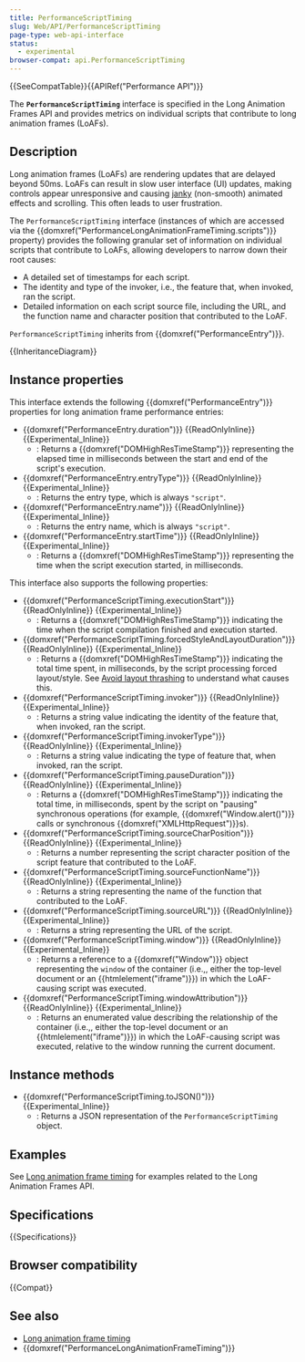 ```yaml
---
title: PerformanceScriptTiming
slug: Web/API/PerformanceScriptTiming
page-type: web-api-interface
status:
  - experimental
browser-compat: api.PerformanceScriptTiming
---
```


{{SeeCompatTable}}{{APIRef("Performance API")}}

The **`PerformanceScriptTiming`** interface is specified in the Long Animation Frames API and provides metrics on individual scripts that contribute to long animation frames (LoAFs).

## Description

Long animation frames (LoAFs) are rendering updates that are delayed beyond 50ms. LoAFs can result in slow user interface (UI) updates, making controls appear unresponsive and causing [janky](/en-US/docs/Glossary/Jank) (non-smooth) animated effects and scrolling. This often leads to user frustration.

The `PerformanceScriptTiming` interface (instances of which are accessed via the {{domxref("PerformanceLongAnimationFrameTiming.scripts")}} property) provides the following granular set of information on individual scripts that contribute to LoAFs, allowing developers to narrow down their root causes:

- A detailed set of timestamps for each script.
- The identity and type of the invoker, i.e., the feature that, when invoked, ran the script.
- Detailed information on each script source file, including the URL, and the function name and character position that contributed to the LoAF.

`PerformanceScriptTiming` inherits from {{domxref("PerformanceEntry")}}.

{{InheritanceDiagram}}

## Instance properties

This interface extends the following {{domxref("PerformanceEntry")}} properties for long animation frame performance entries:

- {{domxref("PerformanceEntry.duration")}} {{ReadOnlyInline}} {{Experimental_Inline}}
  - : Returns a {{domxref("DOMHighResTimeStamp")}} representing the elapsed time in milliseconds between the start and end of the script's execution.
- {{domxref("PerformanceEntry.entryType")}} {{ReadOnlyInline}} {{Experimental_Inline}}
  - : Returns the entry type, which is always `"script"`.
- {{domxref("PerformanceEntry.name")}} {{ReadOnlyInline}} {{Experimental_Inline}}
  - : Returns the entry name, which is always `"script"`.
- {{domxref("PerformanceEntry.startTime")}} {{ReadOnlyInline}} {{Experimental_Inline}}
  - : Returns a {{domxref("DOMHighResTimeStamp")}} representing the time when the script execution started, in milliseconds.

This interface also supports the following properties:

- {{domxref("PerformanceScriptTiming.executionStart")}} {{ReadOnlyInline}} {{Experimental_Inline}}
  - : Returns a {{domxref("DOMHighResTimeStamp")}} indicating the time when the script compilation finished and execution started.
- {{domxref("PerformanceScriptTiming.forcedStyleAndLayoutDuration")}} {{ReadOnlyInline}} {{Experimental_Inline}}
  - : Returns a {{domxref("DOMHighResTimeStamp")}} indicating the total time spent, in milliseconds, by the script processing forced layout/style. See [Avoid layout thrashing](https://web.dev/articles/avoid-large-complex-layouts-and-layout-thrashing#avoid_layout_thrashing) to understand what causes this.
- {{domxref("PerformanceScriptTiming.invoker")}} {{ReadOnlyInline}} {{Experimental_Inline}}
  - : Returns a string value indicating the identity of the feature that, when invoked, ran the script.
- {{domxref("PerformanceScriptTiming.invokerType")}} {{ReadOnlyInline}} {{Experimental_Inline}}
  - : Returns a string value indicating the type of feature that, when invoked, ran the script.
- {{domxref("PerformanceScriptTiming.pauseDuration")}} {{ReadOnlyInline}} {{Experimental_Inline}}
  - : Returns a {{domxref("DOMHighResTimeStamp")}} indicating the total time, in milliseconds, spent by the script on "pausing" synchronous operations (for example, {{domxref("Window.alert()")}} calls or synchronous {{domxref("XMLHttpRequest")}}s).
- {{domxref("PerformanceScriptTiming.sourceCharPosition")}} {{ReadOnlyInline}} {{Experimental_Inline}}
  - : Returns a number representing the script character position of the script feature that contributed to the LoAF.
- {{domxref("PerformanceScriptTiming.sourceFunctionName")}} {{ReadOnlyInline}} {{Experimental_Inline}}
  - : Returns a string representing the name of the function that contributed to the LoAF.
- {{domxref("PerformanceScriptTiming.sourceURL")}} {{ReadOnlyInline}} {{Experimental_Inline}}
  - : Returns a string representing the URL of the script.
- {{domxref("PerformanceScriptTiming.window")}} {{ReadOnlyInline}} {{Experimental_Inline}}
  - : Returns a reference to a {{domxref("Window")}} object representing the `window` of the container (i.e.,, either the top-level document or an {{htmlelement("iframe")}}) in which the LoAF-causing script was executed.
- {{domxref("PerformanceScriptTiming.windowAttribution")}} {{ReadOnlyInline}} {{Experimental_Inline}}
  - : Returns an enumerated value describing the relationship of the container (i.e.,, either the top-level document or an {{htmlelement("iframe")}}) in which the LoAF-causing script was executed, relative to the window running the current document.

## Instance methods

- {{domxref("PerformanceScriptTiming.toJSON()")}} {{Experimental_Inline}}
  - : Returns a JSON representation of the `PerformanceScriptTiming` object.

## Examples

See [Long animation frame timing](/en-US/docs/Web/API/Performance_API/Long_animation_frame_timing#examples) for examples related to the Long Animation Frames API.

## Specifications

{{Specifications}}

## Browser compatibility

{{Compat}}

## See also

- [Long animation frame timing](/en-US/docs/Web/API/Performance_API/Long_animation_frame_timing)
- {{domxref("PerformanceLongAnimationFrameTiming")}}
